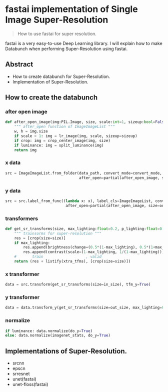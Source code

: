 # fastai implementation of Single Image Super-Resolution
> How to use fastai for super resolution.


fastai is a very easy-to-use Deep Learning library.
I will explain how to make Databunch when performing Super-Resolution using fastai.

## Abstract

* How to create databunch for Super-Resolution.
* Implementation of Super-Resolution.

## How to create the databunch

### after open image

```python
def after_open_image(img:PIL.Image, size, scale:int=1, sizeup:bool=False, crop:bool=True, luminance:bool=False)->PIL.Image:
    """ after_open function of ImageImageList """
    w, h = img.size
    if scale > 1: img = lr_image(img, scale, sizeup=sizeup)
    if crop: img = crop_center_image(img, size)
    if luminance: img = split_luminance(img)
    return img
```

### x data

```python
src = ImageImageList.from_folder(data_path, convert_mode=convert_mode,
                                 after_open=partial(after_open_image, size=in_size, scale=scale, sizeup=sizeup, luminance=luminance))
```

### y data

```python
src = src.label_from_func((lambda x: x), label_cls=ImageImageList, convert_mode=convert_mode,
                           after_open=partial(after_open_image, size=out_size, luminance=luminance))
```

### transformers

```python
def get_sr_transforms(size, max_lighting:float=0.2, p_lighting:float=0.75, xtra_tfms:Optional[Collection[Transform]]=None)->Collection[Transform]:
    """ trainsorms for super-resolution """
    res = [crop(size=size)]
    if max_lighting:
        res.append(brightness(change=(0.5*(1-max_lighting), 0.5*(1+max_lighting)), p=p_lighting))
        res.append(contrast(scale=(1-max_lighting, 1/(1-max_lighting)), p=p_lighting))
    #       train                   , valid
    return (res + listify(xtra_tfms), [crop(size=size)])
```

### x transformer

```python
data = src.transform(get_sr_transforms(size=in_size), tfm_y=True)
```

### y transformer

```python
data = data.transform_y(get_sr_transforms(size=out_size, max_lighting=0))
```

### normalize

```python
if luminance: data.normalize(do_y=True)
else: data.normalize(imagenet_stats, do_y=True)
```

## Implementations of Super-Resolution.

* srcnn
* epscn
* srresnet
* unet(fastai)
* unet-floss(fastai)

